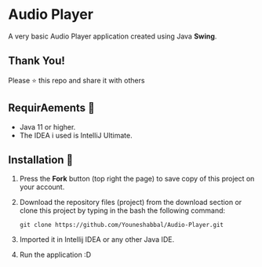 # Audio Player
A very basic Audio Player application created using Java **Swing**. 

## Thank You!
Please ⭐️ this repo and share it with others

## RequirAements 🔧
* Java 11 or higher.
* The IDEA i used is IntelliJ Ultimate.

## Installation 🔌
1. Press the **Fork** button (top right the page) to save copy of this project on your account.

2. Download the repository files (project) from the download section or clone this project by typing in the bash the following command:

       git clone https://github.com/Youneshabbal/Audio-Player.git
3. Imported it in Intellij IDEA or any other Java IDE.
4. Run the application :D
